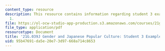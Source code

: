 ```yaml
---
content_type: resource
description: This resource contains information regarding student 3 example essay
  1.
file: https://ol-ocw-studio-app-production.s3.amazonaws.com/courses/21g-039j-gender-and-japanese-popular-culture-fall-2015/95b47691da5e20e73d97668a714c8653_MIT21G_039JF15_Culture.pdf
file_type: application/pdf
resourcetype: Document
title: '21G.039J Gender and Japanese Popular Culture: Student 3 Example Essay 1'
uid: 95b47691-da5e-20e7-3d97-668a714c8653
---
```


